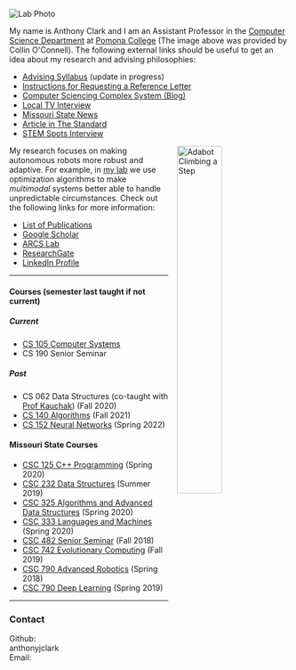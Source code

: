 ![Lab Photo](img/me-with-computer1.png)

My name is Anthony Clark and I am an Assistant Professor in the [Computer Science Department](https://www.pomona.edu/academics/departments/computer-science) at [Pomona College](https://www.pomona.edu/) (The image above was provided by Collin O'Connell). The following external links should be useful to get an idea about my research and advising philosophies:

- [Advising Syllabus](https://anthonyjclark.github.io/advising/) (update in progress)
- [Instructions for Requesting a Reference Letter](reference/)
- [Computer Sciencing Complex System (Blog)](https://compusciencing.github.io)
- [Local TV Interview](https://www.ozarksfirst.com/kallie-koester/ozarks-fox-am-tech-news-with-kallie-05-16-19_20190516153826/2006264599)
- [Missouri State News](https://news.missouristate.edu/2019/04/25/midwest-problems-can-require-robot-solutions/)
- [Article in The Standard](http://www.the-standard.org/life/msu-professor-experimenting-with-tiny-robots/article_f53eb20c-91c9-11e7-970b-ff4b5618ba8b.html)
- [STEM Spots Interview](http://www.ksmu.org/post/computer-science-and-robots-interdisciplinary-bonanza#stream/0)

<img style="float:right; width:40%; margin-left: 1rem;" src="img/gz_step-wegs-out.png" alt="Adabot Climbing a Step">

My research focuses on making autonomous robots more robust and adaptive. For example, in [my lab](arcslab/) we use optimization algorithms to make *multimodal* systems better able to handle unpredictable circumstances. Check out the following links for more information:

- [List of Publications](cv/#publications)
- [Google Scholar](https://scholar.google.com/citations?user=jXXsUekAAAAJ&hl=en)
- [ARCS Lab](arcslab/)
- [ResearchGate](https://www.researchgate.net/profile/Anthony_Clark6)
- [LinkedIn Profile](https://www.linkedin.com/in/anthony-jclark/)

---

#### Courses (semester last taught if not current)

##### Current

- [CS 105 Computer Systems](https://cs.pomona.edu/classes/cs105/)
- CS 190 Senior Seminar

##### Past

- CS 062 Data Structures (co-taught with [Prof Kauchak](https://cs.pomona.edu/~dkauchak/)) (Fall 2020)
- [CS 140 Algorithms](https://cs.pomona.edu/classes/cs140/) (Fall 2021)
- [CS 152 Neural Networks](https://cs.pomona.edu/classes/cs152/) (Spring 2022)

#### Missouri State Courses

- [CSC 125 C++ Programming](http://courses.missouristate.edu/anthonyclark/125/) (Spring 2020)
- [CSC 232 Data Structures](http://courses.missouristate.edu/anthonyclark/232/) (Summer 2019)
- [CSC 325 Algorithms and Advanced Data Structures](http://courses.missouristate.edu/anthonyclark/325/) (Spring 2020)
- [CSC 333 Languages and Machines](http://courses.missouristate.edu/anthonyclark/333/) (Spring 2020)
- [CSC 482 Senior Seminar](http://courses.missouristate.edu/anthonyclark/482/) (Fall 2018)
- [CSC 742 Evolutionary Computing](http://courses.missouristate.edu/anthonyclark/742/) (Fall 2019)
- [CSC 790 Advanced Robotics](http://courses.missouristate.edu/anthonyclark/790/) (Spring 2018)
- [CSC 790 Deep Learning](http://courses.missouristate.edu/anthonyclark/790dl/) (Spring 2019)

---

### Contact

<div class="flxgrid">

  <div class="flx-100">
    <div class="text-right contact-info">Github:</div>
    <span>anthonyjclark</span>
  </div>

  <div class="flx-100">
    <div class="text-right contact-info">Email:</div>
    <span id="email-insert"></span>
  </div>

</div>

<script language="JavaScript">
  var username = "anthony.clark",
    domain = "pomona.edu";
    document.getElementById('email-insert').innerHTML =
      username + "@" + domain;
</script>
